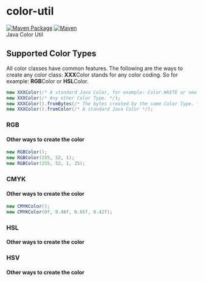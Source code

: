 # color-util
[![Maven Package](https://github.com/QuantumRange/color-util/actions/workflows/maven-publish.yml/badge.svg)](https://github.com/QuantumRange/color-util/actions/workflows/maven-publish.yml)
[![Maven](https://github.com/QuantumRange/color-util/actions/workflows/maven.yml/badge.svg)](https://github.com/QuantumRange/color-util/actions/workflows/maven.yml)
</br>
Java Color Util

## Supported Color Types
All color classes have common features.
The following are the ways to create any color class:
**XXX**Color stands for any color coding. So for example: **RGB**Color or **HSL**Color.
```java
new XXXColor(/* A standard Java Color, for example: Color.WHITE or new Color(5,255,20) */);
new XXXColor(/* Any other Color Type. */);
new XXXColor().fromBytes(/* The bytes created by the same Color Type. */);
new XXXColor().fromColor(/* A standard Java Color */);
```
### RGB
#### Other ways to create the color
```java
new RGBColor();
new RGBColor(255, 52, 1);
new RGBColor(255, 52, 1, 25);
```
### CMYK
#### Other ways to create the color
```java
new CMYKColor();
new CMYKColor(0f, 0.46f, 0.65f, 0.42f);
```
### HSL
#### Other ways to create the color
### HSV
#### Other ways to create the color